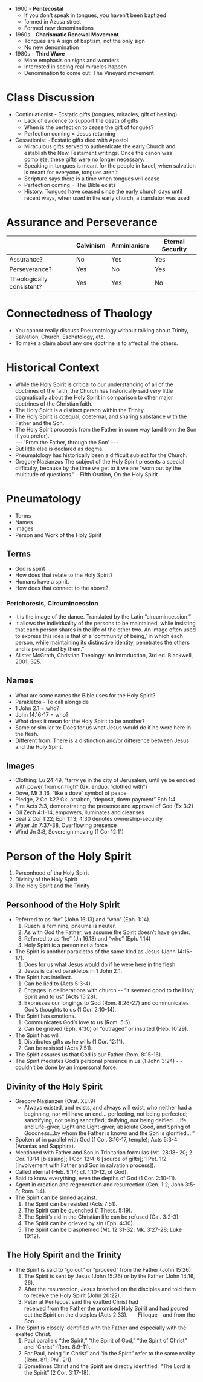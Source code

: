 - 1900 - **Pentecostal**
	- If you don't speak in tongues, you haven't been baptized
	- formed in Azusa street
	- Formed new denominations
- 1960s - **Charismatic Renewal Movement**
	- Tongues are A sign of baptism, not the only sign
	- No new denomination
- 1980s - **Third Wave**
	- More emphasis on signs and wonders
	- Interested in seeing real miracles happen
	- Denomination to come out: The Vineyard movement

# Class Discussion
- Continuationist - Ecstatic gifts (tongues, miracles, gift of healing)
	- Lack of evidence to support the death of gifts
	- When is the perfection to cease the gift of tongues? 
	- Perfection coming = Jesus returning
- Cessationist - Ecstatic gifts died with Apostol  
	- Miraculous gifts served to authenticate the early Church and establish the New Testament writings. Once the canon was complete, these gifts were no longer necessary.
	- Speaking in tongues is meant for the people in Israel, when salvation is meant for everyone, tongues aren't
	- Scripture says there is a time when tongues will cease
	- Perfection coming = The Bible exists
	- History: Tongues have ceased since the early church days until recent ways, when used in the early church, a translator was used

# Assurance and Perseverance
|                           | Calvinism | Arminianism | Eternal Security |
| ------------------------- | --------- | ----------- | ---------------- |
| Assurance?                | No        | Yes         | Yes              |
| Perseverance?             | Yes       | No          | Yes              |
| Theologically consistent? | Yes       | Yes         | No               |

# Connectedness of Theology
- You cannot really discuss Pneumatology without talking about Trinity, Salvation, Church, Eschatology, etc.  
- To make a claim about any one doctrine is to affect all the others.

# Historical Context
- While the Holy Spirit is critical to our understanding of all of the doctrines of the faith, the Church has historically said very little dogmatically about the Holy Spirit in comparison to other major doctrines of the Christian faith.
- The Holy Spirit is a distinct person within the Trinity.
- The Holy Spirit is coequal, coeternal, and sharing substance with the Father and the Son.  
- The Holy Spirit proceeds from the Father in some way (and from the Son if you prefer).  
--- 'From the Father, through the Son' ---
- But little else is declared as dogma.
- Pneumatology has historically been a difficult subject for the Church.  
- Gregory Nazianzus The subject of the Holy Spirit presents a special difficulty, because by the time we get to it we are “worn out by the multitude of questions.” - Fifth Oration, On the Holy Spirit


# Pneumatology
- Terms
- Names
- Images
- Person and Work of the Holy Spirit


## Terms
- God is spirit  
- How does that relate to the Holy Spirit?  
- Humans have a spirit.  
- How does that connect to the above?

### Perichoresis, Circumincession  
- It is the image of the dance. Translated by the Latin “circumincession.”  
- It allows the individuality of the persons to be maintained, while insisting that each person shares in the life of the other two. An image often used to express this idea is that of a 'community of being,' in which each person, while maintaining its distinctive identity, penetrates the others and is penetrated by them.”  
- Alister McGrath, Christian Theology: An Introduction, 3rd ed. Blackwell, 2001, 325.

## Names
- What are some names the Bible uses for the Holy Spirit?  
- Parakletos - To call alongside
- 1 John 2.1 = who?  
- John 14.16-17 = who?  
- What does it mean for the Holy Spirit to be another?  
- Same or similar to: Does for us what Jesus would do if he were here in the flesh.  
- Different from: There is a distinction and/or difference between Jesus and the Holy Spirit.

## Images
- Clothing: Lu 24:49, “tarry ye in the city of Jerusalem, until ye be endued with power from on high” (Gk, enduo, “clothed with”)
- Dove, Mt 3:16, “like a dove” symbol of peace  
- Pledge, 2 Co 1:22 Gk. arrabon, “deposit, down payment” Eph 1:4
- Fire Acts 2:3, demonstrating the presence and approval of God (Ex 3:2)
- Oil Zech 4:1-14, empowers, iluminates and cleanses
- Seal 2 Cor 1:22; Eph 1:13; 4:30 denotes ownership-security  
- Water Jn 7:37-38, Overflowing presence  
- Wind Jn 3:8, Sovereign moving (1 Cor 12:11)


# Person of the Holy Spirit
1. Personhood of the Holy Spirit
2. Divinity of the Holy Spirit
3. The Holy Spirit and the Trinity

## Personhood of the Holy Spirit
- Referred to as “he” (John 16:13) and “who” (Eph. 1:14).  
	1. Ruach is feminine; pneuma is neuter.  
	2. As with God the Father, we assume the Spirit doesn’t have gender.  
	3. Referred to as “he” (Jn 16.13) and “who” (Eph. 1.14)  
	4. Holy Spirit is a person not a force  
- The Spirit is another parakletos of the same kind as Jesus (John 14:16-17).  
	1. Does for us what Jesus would do if he were here in the flesh.
	2. Jesus is called parakletos in 1 John 2:1.
- The Spirit has intellect.  
	1. Can be lied to (Acts 5:3-4).  
	2. Engages in deliberations with church -- “it seemed good to the Holy Spirit and to us” (Acts 15:28).
	3. Expresses our longings to God (Rom. 8:26-27) and communicates God’s thoughts to us (1 Cor. 2:10-14).
- The Spirit has emotions.  
	1. Communicates God’s love to us (Rom. 5:5).  
	2. Can be grieved (Eph. 4:30) or “outraged” or insulted (Heb. 10:29). 
- The Spirit has will.  
	1. Distributes gifts as he wills (1 Cor. 12:11).  
	2. Can be resisted (Acts 7:51).
- The Spirit assures us that God is our Father (Rom. 8:15-16).  
- The Spirit mediates God’s personal presence in us (1 John 3:24) - - couldn’t be done by an impersonal force.

## Divinity of the Holy Spirit
- Gregory Nazianzen (Orat. XLI.9)  
	- Always existed, and exists, and always will exist, who neither had a beginning, nor will have an end... perfecting, not being perfected; sanctifying, not being sanctified; deifying, not being deified...Life and Life-giver; Light and Light-giver; absolute Good, and Spring of Goodness...by whom the Father is known and the Son is glorified....”
- Spoken of in parallel with God (1 Cor. 3:16-17, temple); Acts 5:3-4 (Ananias and Sapphira).  
- Mentioned with Father and Son in Trinitarian formulas (Mt. 28:18- 20; 2 Cor. 13:14 [blessing]; 1 Cor. 12:4-6 [source of gifts]; 1 Pet. 1:2 [involvement with Father and Son in salvation process]).  
- Called eternal (Heb. 9:14; cf. 1:10-12, of God).
- Said to know everything, even the depths of God (1 Cor. 2:10-11).  
- Agent in creation and regeneration and resurrection (Gen. 1:2; John 3:5-8; Rom. 1:4).  
- The Spirit can be sinned against.  
	1. The Spirit can be resisted (Acts 7:51).  
	2. The Spirit can be quenched (1 Thess. 5:19).  
	3. The Spirit’s aid in the Christian life can be refused (Gal. 3:2-3).
	4. The Spirit can be grieved by sin (Eph. 4:30).  
	5. The Spirit can be blasphemed (Mt. 12:31-32; Mk. 3:27-28;  Luke 10:12).

## The Holy Spirit and the Trinity
- The Spirit is said to “go out” or “proceed” from the Father (John 15:26).  
	1. The Spirit is sent by Jesus (John 15:26) or by the Father (John 14:16, 26).  
	2. After the resurrection, Jesus breathed on the 	disciples and told them to receive the Holy Spirit (John 20:22).  
	3. Peter at Pentecost said the exalted Christ had  
	received from the Father the promised Holy Spirit and had 	poured out the Spirit on the disciples (Acts 2:33).
--- Filioque - and from the Son
- The Spirit is closely identified with the Father and especially with the exalted Christ.  
	1. Paul parallels “the Spirit,” “the Spirit of God,” “the Spirit of Christ” and “Christ” (Rom. 8:9-11).  
	2. For Paul, being “in Christ” and “in the Spirit” refer to the same reality (Rom. 8:1; Phil. 2:1).  
	3. Sometimes Christ and the Spirit are directly identified: “The Lord is the Spirit” (2 Cor. 3:17-18).